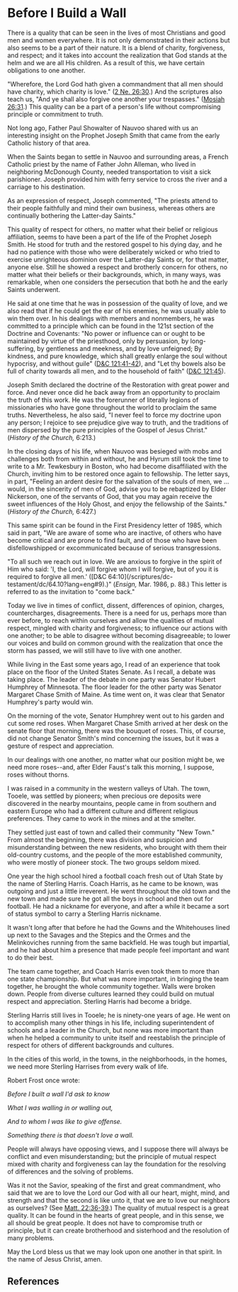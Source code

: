 # Before I Build a Wall

There is a quality that can be seen in the lives of most Christians and good
men and women everywhere. It is not only demonstrated in their actions but
also seems to be a part of their nature. It is a blend of charity,
forgiveness, and respect; and it takes into account the realization that God
stands at the helm and we are all His children. As a result of this, we have
certain obligations to one another.

"Wherefore, the Lord God hath given a commandment that all men should have
charity, which charity is love." ([2 Ne.
26:30](/scriptures/bofm/2-ne/26.30?lang=eng#29).) And the scriptures also
teach us, "And ye shall also forgive one another your trespasses." ([Mosiah
26:31](/scriptures/bofm/mosiah/26.31?lang=eng#30).) This quality can be a part
of a person's life without compromising principle or commitment to truth.

Not long ago, Father Paul Showalter of Nauvoo shared with us an interesting
insight on the Prophet Joseph Smith that came from the early Catholic history
of that area.

When the Saints began to settle in Nauvoo and surrounding areas, a French
Catholic priest by the name of Father John Alleman, who lived in neighboring
McDonough County, needed transportation to visit a sick parishioner. Joseph
provided him with ferry service to cross the river and a carriage to his
destination.

As an expression of respect, Joseph commented, "The priests attend to their
people faithfully and mind their own business, whereas others are continually
bothering the Latter-day Saints."

This quality of respect for others, no matter what their belief or religious
affiliation, seems to have been a part of the life of the Prophet Joseph
Smith. He stood for truth and the restored gospel to his dying day, and he had
no patience with those who were deliberately wicked or who tried to exercise
unrighteous dominion over the Latter-day Saints or, for that matter, anyone
else. Still he showed a respect and brotherly concern for others, no matter
what their beliefs or their backgrounds, which, in many ways, was remarkable,
when one considers the persecution that both he and the early Saints
underwent.

He said at one time that he was in possession of the quality of love, and we
also read that if he could get the ear of his enemies, he was usually able to
win them over. In his dealings with members and nonmembers, he was committed
to a principle which can be found in the 121st section of the Doctrine and
Covenants: "No power or influence can or ought to be maintained by virtue of
the priesthood, only by persuasion, by long-suffering, by gentleness and
meekness, and by love unfeigned; By kindness, and pure knowledge, which shall
greatly enlarge the soul without hypocrisy, and without guile" ([D&amp;C
121:41-42](/scriptures/dc-testament/dc/121.41-42?lang=eng#40)), and "Let thy
bowels also be full of charity towards all men, and to the household of faith"
([D&amp;C 121:45](/scriptures/dc-testament/dc/121.45?lang=eng#44)).

Joseph Smith declared the doctrine of the Restoration with great power and
force. And never once did he back away from an opportunity to proclaim the
truth of this work. He was the forerunner of literally legions of missionaries
who have gone throughout the world to proclaim the same truths. Nevertheless,
he also said, "I never feel to force my doctrine upon any person; I rejoice to
see prejudice give way to truth, and the traditions of men dispersed by the
pure principles of the Gospel of Jesus Christ." (_History of the Church,_
6:213.)

In the closing days of his life, when Nauvoo was besieged with mobs and
challenges both from within and without, he and Hyrum still took the time to
write to a Mr. Tewkesbury in Boston, who had become disaffiliated with the
Church, inviting him to be restored once again to fellowship. The letter says,
in part, "Feeling an ardent desire for the salvation of the souls of men, we ...
would, in the sincerity of men of God, advise you to be rebaptized by Elder
Nickerson, one of the servants of God, that you may again receive the sweet
influences of the Holy Ghost, and enjoy the fellowship of the Saints."
(_History of the Church,_ 6:427.)

This same spirit can be found in the First Presidency letter of 1985, which
said in part, "We are aware of some who are inactive, of others who have
become critical and are prone to find fault, and of those who have been
disfellowshipped or excommunicated because of serious transgressions.

"To all such we reach out in love. We are anxious to forgive in the spirit of
Him who said: 'I, the Lord, will forgive whom I will forgive, but of you it is
required to forgive all men.' ([D&amp;C 64:10](/scriptures/dc-
testament/dc/64.10?lang=eng#9).)" (_Ensign,_ Mar. 1986, p. 88.) This letter is
referred to as the invitation to "come back."

Today we live in times of conflict, dissent, differences of opinion, charges,
countercharges, disagreements. There is a need for us, perhaps more than ever
before, to reach within ourselves and allow the qualities of mutual respect,
mingled with charity and forgiveness; to influence our actions with one
another; to be able to disagree without becoming disagreeable; to lower our
voices and build on common ground with the realization that once the storm has
passed, we will still have to live with one another.

While living in the East some years ago, I read of an experience that took
place on the floor of the United States Senate. As I recall, a debate was
taking place. The leader of the debate in one party was Senator Hubert
Humphrey of Minnesota. The floor leader for the other party was Senator
Margaret Chase Smith of Maine. As time went on, it was clear that Senator
Humphrey's party would win.

On the morning of the vote, Senator Humphrey went out to his garden and cut
some red roses. When Margaret Chase Smith arrived at her desk on the senate
floor that morning, there was the bouquet of roses. This, of course, did not
change Senator Smith's mind concerning the issues, but it was a gesture of
respect and appreciation.

In our dealings with one another, no matter what our position might be, we
need more roses--and, after Elder Faust's talk this morning, I suppose, roses
without thorns.

I was raised in a community in the western valleys of Utah. The town, Tooele,
was settled by pioneers; when precious ore deposits were discovered in the
nearby mountains, people came in from southern and eastern Europe who had a
different culture and different religious preferences. They came to work in
the mines and at the smelter.

They settled just east of town and called their community "New Town." From
almost the beginning, there was division and suspicion and misunderstanding
between the new residents, who brought with them their old-country customs,
and the people of the more established community, who were mostly of pioneer
stock. The two groups seldom mixed.

One year the high school hired a football coach fresh out of Utah State by the
name of Sterling Harris. Coach Harris, as he came to be known, was outgoing
and just a little irreverent. He went throughout the old town and the new town
and made sure he got all the boys in school and then out for football. He had
a nickname for everyone, and after a while it became a sort of status symbol
to carry a Sterling Harris nickname.

It wasn't long after that before he had the Gowns and the Whitehouses lined up
next to the Savages and the Stepics and the Ormes and the Melinkoviches
running from the same backfield. He was tough but impartial, and he had about
him a presence that made people feel important and want to do their best.

The team came together, and Coach Harris even took them to more than one state
championship. But what was more important, in bringing the team together, he
brought the whole community together. Walls were broken down. People from
diverse cultures learned they could build on mutual respect and appreciation.
Sterling Harris had become a bridge.

Sterling Harris still lives in Tooele; he is ninety-one years of age. He went
on to accomplish many other things in his life, including superintendent of
schools and a leader in the Church, but none was more important than when he
helped a community to unite itself and reestablish the principle of respect
for others of different backgrounds and cultures.

In the cities of this world, in the towns, in the neighborhoods, in the homes,
we need more Sterling Harrises from every walk of life.

Robert Frost once wrote:

_Before I built a wall I'd ask to know_

_What I was walling in or walling out,_

_And to whom I was like to give offense._

_Something there is that doesn't love a wall._

People will always have opposing views, and I suppose there will always be
conflict and even misunderstanding; but the principle of mutual respect mixed
with charity and forgiveness can lay the foundation for the resolving of
differences and the solving of problems.

Was it not the Savior, speaking of the first and great commandment, who said
that we are to love the Lord our God with all our heart, might, mind, and
strength and that the second is like unto it, that we are to love our
neighbors as ourselves? (See [Matt.
22:36-39](/scriptures/nt/matt/22.36-39?lang=eng#35).) The quality of mutual
respect is a great quality. It can be found in the hearts of great people, and
in this sense, we all should be great people. It does not have to compromise
truth or principle, but it can create brotherhood and sisterhood and the
resolution of many problems.

May the Lord bless us that we may look upon one another in that spirit. In the
name of Jesus Christ, amen.

## References

